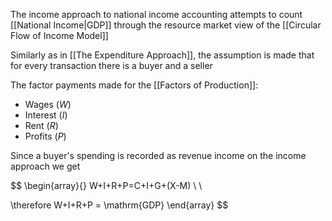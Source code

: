 The income approach to national income accounting attempts to count [[National Income|GDP]] through the resource market view of the [[Circular Flow of Income Model]]

Similarly as in [[The Expenditure Approach]], the assumption is made that for every transaction there is a buyer and a seller 

The factor payments made for the [[Factors of Production]]:
- Wages ($W$)
- Interest ($I$)
- Rent ($R$)
- Profits ($P$)

Since a buyer's spending is recorded as revenue income on the income approach we get

$$
\begin{array}{}
W+I+R+P=C+I+G+(X-M)  \\ \\

\therefore W+I+R+P = \mathrm{GDP}
\end{array}
$$
